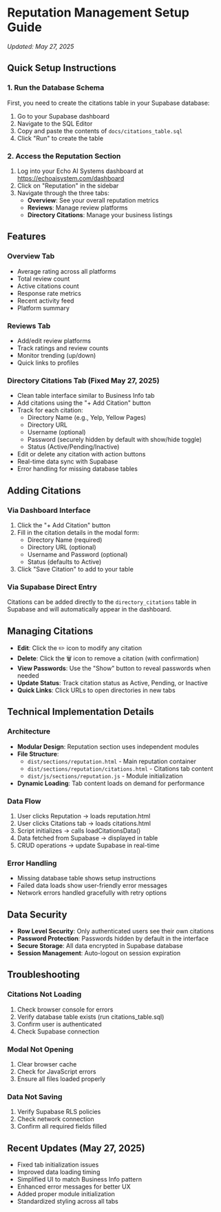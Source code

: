 # Reputation Management Setup Guide
*Updated: May 27, 2025*

## Quick Setup Instructions

### 1. Run the Database Schema

First, you need to create the citations table in your Supabase database:

1. Go to your Supabase dashboard
2. Navigate to the SQL Editor
3. Copy and paste the contents of `docs/citations_table.sql`
4. Click "Run" to create the table

### 2. Access the Reputation Section

1. Log into your Echo AI Systems dashboard at https://echoaisystem.com/dashboard
2. Click on "Reputation" in the sidebar
3. Navigate through the three tabs:
   - **Overview**: See your overall reputation metrics
   - **Reviews**: Manage review platforms
   - **Directory Citations**: Manage your business listings

## Features

### Overview Tab
- Average rating across all platforms
- Total review count
- Active citations count
- Response rate metrics
- Recent activity feed
- Platform summary

### Reviews Tab
- Add/edit review platforms
- Track ratings and review counts
- Monitor trending (up/down)
- Quick links to profiles

### Directory Citations Tab (Fixed May 27, 2025)
- Clean table interface similar to Business Info tab
- Add citations using the "+ Add Citation" button
- Track for each citation:
  - Directory Name (e.g., Yelp, Yellow Pages)
  - Directory URL
  - Username (optional)
  - Password (securely hidden by default with show/hide toggle)
  - Status (Active/Pending/Inactive)
- Edit or delete any citation with action buttons
- Real-time data sync with Supabase
- Error handling for missing database tables

## Adding Citations

### Via Dashboard Interface
1. Click the "+ Add Citation" button
2. Fill in the citation details in the modal form:
   - Directory Name (required)
   - Directory URL (optional)
   - Username and Password (optional)
   - Status (defaults to Active)
3. Click "Save Citation" to add to your table

### Via Supabase Direct Entry
Citations can be added directly to the `directory_citations` table in Supabase and will automatically appear in the dashboard.

## Managing Citations

- **Edit**: Click the ✏️ icon to modify any citation
- **Delete**: Click the 🗑️ icon to remove a citation (with confirmation)
- **View Passwords**: Use the "Show" button to reveal passwords when needed
- **Update Status**: Track citation status as Active, Pending, or Inactive
- **Quick Links**: Click URLs to open directories in new tabs

## Technical Implementation Details

### Architecture
- **Modular Design**: Reputation section uses independent modules
- **File Structure**:
  - `dist/sections/reputation.html` - Main reputation container
  - `dist/sections/reputation/citations.html` - Citations tab content
  - `dist/js/sections/reputation.js` - Module initialization
- **Dynamic Loading**: Tab content loads on demand for performance

### Data Flow
1. User clicks Reputation → loads reputation.html
2. User clicks Citations tab → loads citations.html
3. Script initializes → calls loadCitationsData()
4. Data fetched from Supabase → displayed in table
5. CRUD operations → update Supabase in real-time

### Error Handling
- Missing database table shows setup instructions
- Failed data loads show user-friendly error messages
- Network errors handled gracefully with retry options

## Data Security

- **Row Level Security**: Only authenticated users see their own citations
- **Password Protection**: Passwords hidden by default in the interface
- **Secure Storage**: All data encrypted in Supabase database
- **Session Management**: Auto-logout on session expiration

## Troubleshooting

### Citations Not Loading
1. Check browser console for errors
2. Verify database table exists (run citations_table.sql)
3. Confirm user is authenticated
4. Check Supabase connection

### Modal Not Opening
1. Clear browser cache
2. Check for JavaScript errors
3. Ensure all files loaded properly

### Data Not Saving
1. Verify Supabase RLS policies
2. Check network connection
3. Confirm all required fields filled

## Recent Updates (May 27, 2025)
- Fixed tab initialization issues
- Improved data loading timing
- Simplified UI to match Business Info pattern
- Enhanced error messages for better UX
- Added proper module initialization
- Standardized styling across all tabs
